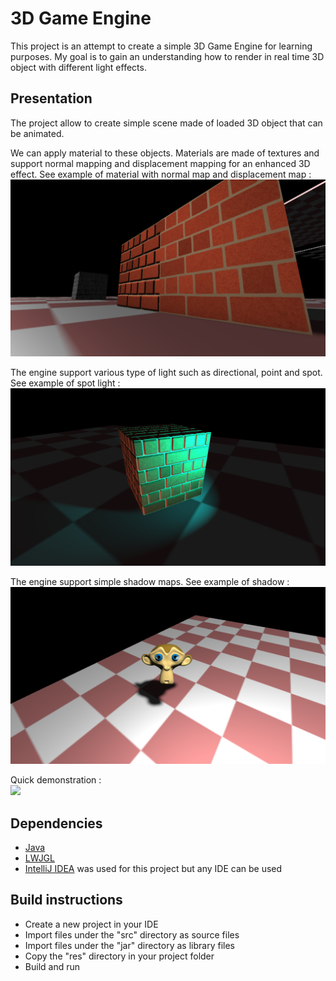 # 3D Game Engine

This project is an attempt to create a simple 3D Game Engine for learning purposes. My goal is to gain an understanding how to render in real time 3D object with different light effects. 

## Presentation

The project allow to create simple scene made of loaded 3D object that can be animated. 

We can apply material to these objects. Materials are made of textures and support normal mapping and displacement mapping for an enhanced 3D effect. See example of material with normal map and displacement map :
![](docs/ExampleNormalDispMap.png)

The engine support various type of light such as directional, point and spot. See example of spot light :
![](docs/ExampleSpotLight.png)

The engine support simple shadow maps. See example of shadow :
![](docs/ExampleShadow.png)

Quick demonstration :  
![](docs/demo.gif)

## Dependencies
- [Java](https://www.java.com/en/download/)
- [LWJGL](https://www.lwjgl.org/)
- [IntelliJ IDEA](https://www.jetbrains.com/idea/) was used for this project but any IDE can be used

## Build instructions

- Create a new project in your IDE
- Import files under the "src" directory as source files
- Import files under the "jar" directory as library files
- Copy the "res" directory in your project folder
- Build and run

